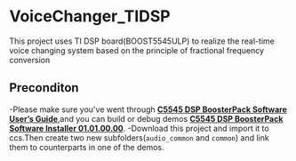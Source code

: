 # VoiceChanger_TIDSP
This project uses TI DSP board(BOOST5545ULP) to realize the real-time voice changing system based on the principle of fractional frequency conversion
## Preconditon
-Please make sure you've went through **[C5545 DSP BoosterPack Software User’s Guide](https://www.ti.com.cn/cn/lit/pdf/sprui92)**,and you can build or debug demos **[C5545 DSP BoosterPack Software Installer 01.01.00.00](https://www.ti.com.cn/cn/lit/zip/sprcae7)**.
-Download this project and import it to ccs.Then create two new subfolders(`audio_common` and `common`) and link them to counterparts in one of the demos.
